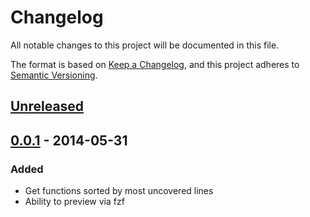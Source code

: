 # Changelog
All notable changes to this project will be documented in this file.

The format is based on [Keep a Changelog](https://keepachangelog.com/en/1.0.0/),
and this project adheres to [Semantic Versioning](https://semver.org/spec/v2.0.0.html).

## [Unreleased]

## [0.0.1] - 2014-05-31
### Added
- Get functions sorted by most uncovered lines
- Ability to preview via fzf

[Unreleased]: https://***REMOVED***/supply-trackers/risky-func/compare/-/v0.0.1...HEAD
[0.0.1]: https://***REMOVED***/supply-trackers/risky-func/-/releases/v0.0.1
